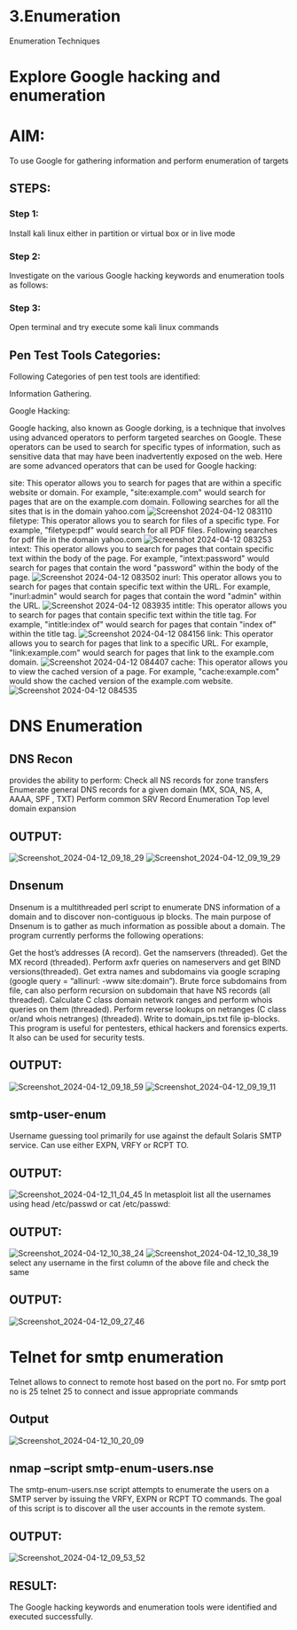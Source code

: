 # 3.Enumeration
Enumeration Techniques
# Explore Google hacking and enumeration 
# AIM:
To use Google for gathering information and perform enumeration of targets
## STEPS:
### Step 1:
Install kali linux either in partition or virtual box or in live mode
### Step 2:
Investigate on the various Google hacking keywords and enumeration tools as follows:
### Step 3:
Open terminal and try execute some kali linux commands
## Pen Test Tools Categories:  
Following Categories of pen test tools are identified:

Information Gathering.

Google Hacking:

Google hacking, also known as Google dorking, is a technique that involves using advanced operators to perform targeted searches on Google. These operators can be used to search for specific types of information, such as sensitive data that may have been inadvertently exposed on the web. Here are some advanced operators that can be used for Google hacking:

site: This operator allows you to search for pages that are within a specific website or domain. For example, "site:example.com" would search for pages that are on the example.com domain.
Following searches for all the sites that is in the domain yahoo.com
![Screenshot 2024-04-12 083110](https://github.com/Saranyaaav/Enumeration/assets/144870813/614666c9-cd8b-4d6f-ad05-91eba5257b1c)
filetype: This operator allows you to search for files of a specific type. For example, "filetype:pdf" would search for all PDF files.
Following searches for pdf file in the domain yahoo.com
![Screenshot 2024-04-12 083253](https://github.com/Saranyaaav/Enumeration/assets/144870813/ed5da52b-86ca-4354-8b4b-2d4e0443c381)
intext: This operator allows you to search for pages that contain specific text within the body of the page. For example, "intext:password" would search for pages that contain the word "password" within the body of the page.
![Screenshot 2024-04-12 083502](https://github.com/Saranyaaav/Enumeration/assets/144870813/7252f164-0402-4871-afa5-6e843c3c46bc)
inurl: This operator allows you to search for pages that contain specific text within the URL. For example, "inurl:admin" would search for pages that contain the word "admin" within the URL.
![Screenshot 2024-04-12 083935](https://github.com/Saranyaaav/Enumeration/assets/144870813/bd3eab1f-c2eb-49d9-b910-d4e6e99884bd)
intitle: This operator allows you to search for pages that contain specific text within the title tag. For example, "intitle:index of" would search for pages that contain "index of" within the title tag.
![Screenshot 2024-04-12 084156](https://github.com/Saranyaaav/Enumeration/assets/144870813/d3b77647-ead9-4fa3-bb06-935ff0953115)
link: This operator allows you to search for pages that link to a specific URL. For example, "link:example.com" would search for pages that link to the example.com domain.
![Screenshot 2024-04-12 084407](https://github.com/Saranyaaav/Enumeration/assets/144870813/39942274-2abe-4b28-ad60-f5cd9f418f86)
cache: This operator allows you to view the cached version of a page. For example, "cache:example.com" would show the cached version of the example.com website.
![Screenshot 2024-04-12 084535](https://github.com/Saranyaaav/Enumeration/assets/144870813/6b97ea17-d79f-4067-8e73-d6d2331c3442) 
# DNS Enumeration
## DNS Recon
provides the ability to perform:
Check all NS records for zone transfers
Enumerate general DNS records for a given domain (MX, SOA, NS, A, AAAA, SPF , TXT)
Perform common SRV Record Enumeration
Top level domain expansion
## OUTPUT:
![Screenshot_2024-04-12_09_18_29](https://github.com/Saranyaaav/Enumeration/assets/144870813/9193656a-d1e7-4a94-869a-83cb930d8910)
![Screenshot_2024-04-12_09_19_29](https://github.com/Saranyaaav/Enumeration/assets/144870813/e53071fe-7909-4084-8b61-4bd60072d2ba)
## Dnsenum
Dnsenum is a multithreaded perl script to enumerate DNS information of a domain and to discover non-contiguous ip blocks. The main purpose of Dnsenum is to gather as much information as possible about a domain. The program currently performs the following operations:

Get the host’s addresses (A record).
Get the namservers (threaded).
Get the MX record (threaded).
Perform axfr queries on nameservers and get BIND versions(threaded).
Get extra names and subdomains via google scraping (google query = “allinurl: -www site:domain”).
Brute force subdomains from file, can also perform recursion on subdomain that have NS records (all threaded).
Calculate C class domain network ranges and perform whois queries on them (threaded).
Perform reverse lookups on netranges (C class or/and whois netranges) (threaded).
Write to domain_ips.txt file ip-blocks.
This program is useful for pentesters, ethical hackers and forensics experts. It also can be used for security tests.
## OUTPUT:
![Screenshot_2024-04-12_09_18_59](https://github.com/Saranyaaav/Enumeration/assets/144870813/202e2a3d-8001-46ed-8d50-d350f03dc431)
![Screenshot_2024-04-12_09_19_11](https://github.com/Saranyaaav/Enumeration/assets/144870813/ec35cc04-0bde-4da6-8217-9f6ce3ea602c)
## smtp-user-enum
Username guessing tool primarily for use against the default Solaris SMTP service. Can use either EXPN, VRFY or RCPT TO.
## OUTPUT:
![Screenshot_2024-04-12_11_04_45](https://github.com/Saranyaaav/Enumeration/assets/144870813/aaa7ef2b-8658-4856-bc6a-9d31743c30c3)
In metasploit list all the usernames using head /etc/passwd or cat /etc/passwd:
## OUTPUT:
![Screenshot_2024-04-12_10_38_24](https://github.com/Saranyaaav/Enumeration/assets/144870813/7ba9e846-7f52-498a-807d-7b4f065fc018)
![Screenshot_2024-04-12_10_38_19](https://github.com/Saranyaaav/Enumeration/assets/144870813/36c52218-d449-43ec-a7c0-e4b3606a697d)
select any username in the first column of the above file and check the same
## OUTPUT:
![Screenshot_2024-04-12_09_27_46](https://github.com/Saranyaaav/Enumeration/assets/144870813/227c64ff-f614-4842-b7e4-8df621e3439a)
# Telnet for smtp enumeration
Telnet allows to connect to remote host based on the port no. For smtp port no is 25
telnet <host address> 25 to connect
and issue appropriate commands
## Output
![Screenshot_2024-04-12_10_20_09](https://github.com/Saranyaaav/Enumeration/assets/144870813/35413791-1d49-4082-a629-64a34b2cb16d)
## nmap –script smtp-enum-users.nse <hostname>
The smtp-enum-users.nse script attempts to enumerate the users on a SMTP server by issuing the VRFY, EXPN or RCPT TO commands. The goal of this script is to discover all the user accounts in the remote system.
## OUTPUT:
![Screenshot_2024-04-12_09_53_52](https://github.com/Saranyaaav/Enumeration/assets/144870813/df690442-3e4d-4cb3-94dd-ab4932a7e25b)
## RESULT:
The Google hacking keywords and enumeration tools were identified and executed successfully.
